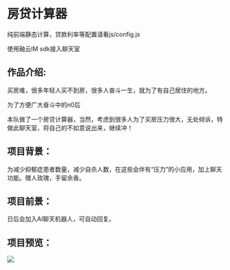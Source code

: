 # 房贷计算器

纯前端静态计算，贷款利率等配置请看js/config.js

使用融云IM sdk接入聊天室

## 作品介绍:

买房难，很多年轻人买不到房，很多人奋斗一生，就为了有自己居住的地方。

为了方便广大奋斗中的n0后

本队做了一个房贷计算器，当然，考虑到很多人为了买房压力很大，无处倾诉，特做此聊天室，将自己的不如意说出来，继续冲！

## 项目背景：

为减少抑郁症患者数量，减少自杀人数，在这些会伴有“压力”的小应用，加上聊天功能。赠人玫瑰，手留余香。

## 项目前景：

日后会加入AI聊天机器人，可自动回复。

## 项目预览：

<img src="/img/1.png">